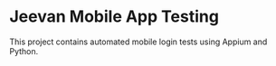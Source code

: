 # Jeevan Mobile App Testing

This project contains automated mobile login tests using Appium and Python.